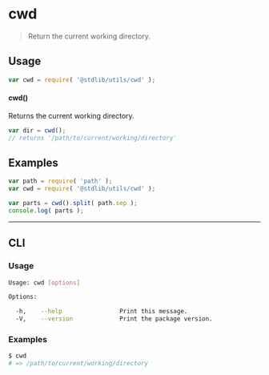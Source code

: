cwd
===

> Return the current working directory.


<!-- <usage> -->

## Usage

``` javascript
var cwd = require( '@stdlib/utils/cwd' );
```

#### cwd()

Returns the current working directory.

``` javascript
var dir = cwd();
// returns '/path/to/current/working/directory'
```

<!-- </usage> -->


<!-- <examples> -->

## Examples

``` javascript
var path = require( 'path' );
var cwd = require( '@stdlib/utils/cwd' );

var parts = cwd().split( path.sep );
console.log( parts );
```

<!-- </examples> -->


<!-- <cli> -->

---

## CLI

<!-- <usage> -->

### Usage

``` bash
Usage: cwd [options]

Options:

  -h,    --help                Print this message.
  -V,    --version             Print the package version.
```

<!-- </usage> -->


<!-- <examples> -->

### Examples

``` bash
$ cwd
# => /path/to/current/working/directory
```

<!-- </examples> -->

<!-- </cli> -->


<!-- <links> -->

<!-- </links> -->

